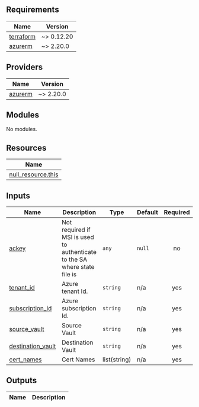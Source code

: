 <!-- BEGIN_TF_DOCS -->
## Requirements

| Name | Version |
|------|---------|
| <a name="requirement_terraform"></a> [terraform](#requirement\_terraform) | ~> 0.12.20 |
| <a name="requirement_azurerm"></a> [azurerm](#requirement\_azurerm) | ~> 2.20.0 |

## Providers

| Name | Version |
|------|---------|
| <a name="provider_azurerm"></a> [azurerm](#provider\_azurerm) | ~> 2.20.0 |

## Modules

No modules.

## Resources

| Name |
|------|
| [null_resource.this](https://registry.terraform.io/providers/hashicorp/null/latest/docs/resources/resource) |

## Inputs

| Name | Description | Type | Default | Required |
|------|-------------|------|---------|:--------:|
| <a name="input_ackey"></a> [ackey](#input\_ackey) | Not required if MSI is used to authenticate to the SA where state file is | `any` | `null` | no |
| <a name="input_tenant_id"></a> [tenant\_id](#input\_tenant\_id) | Azure tenant Id. | `string` | n/a | yes |
| <a name="input_subscription_id"></a> [subscription\_id](#input\_subscription\_id) | Azure subscription Id. | `string` | n/a | yes |
| <a name="input_source_vault"></a> [source\_vault](#input\_source\_vault) | Source Vault | `string` | n/a | yes |
| <a name="input_destination_vault"></a> [destination\_vault](#input\_destination\_vault) | Destination Vault | `string` | n/a | yes |
| <a name="input_cert_names"></a> [cert\_names](#input\_cert\_names) | Cert Names | list(string) | n/a | yes |

## Outputs

| Name | Description |
|------|-------------|

<!-- END_TF_DOCS -->
